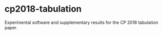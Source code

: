 # cp2018-tabulation
Experimental software and supplementary results for the CP 2018 tabulation paper.

